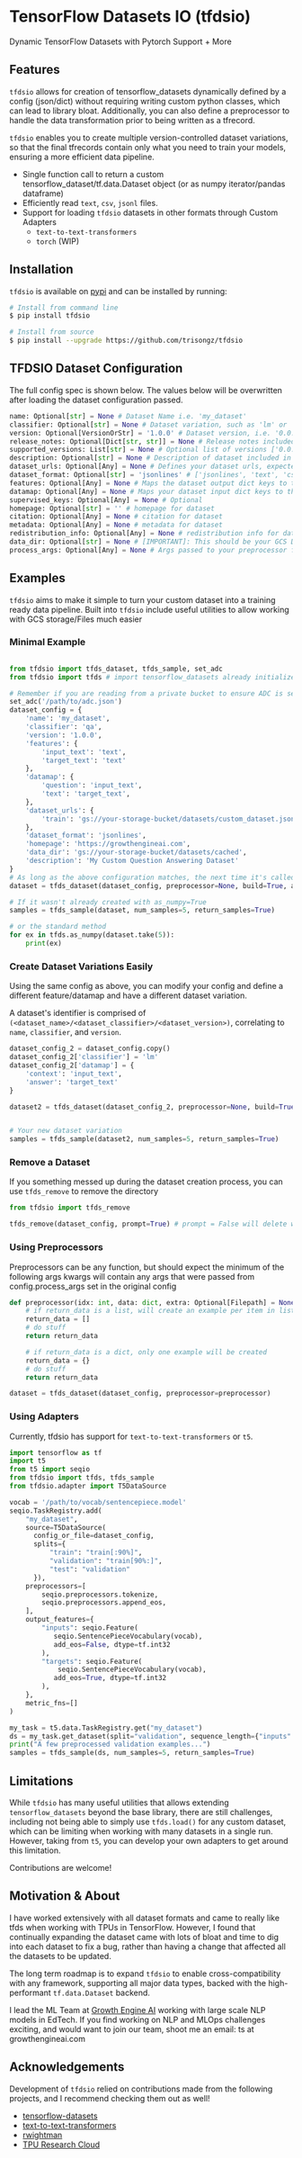 # TensorFlow Datasets IO (tfdsio)
 Dynamic TensorFlow Datasets with Pytorch Support + More

## Features
`tfdsio` allows for creation of tensorflow_datasets dynamically defined by a config (json/dict) 
without requiring writing custom python classes, which can lead to library bloat. Additionally, 
you can also define a preprocessor to handle the data transformation prior to being written as a tfrecord. 

`tfdsio` enables you to create multiple version-controlled dataset variations, so that the final tfrecords 
contain only what you need to train your models, ensuring a more efficient data pipeline.

* Single function call to return a custom tensorflow_dataset/tf.data.Dataset object (or as numpy iterator/pandas dataframe)
* Efficiently read `text`, `csv`, `jsonl` files.
* Support for loading `tfdsio` datasets in other formats through Custom Adapters
    *  `text-to-text-transformers`
    *  `torch` (WIP)



## Installation
`tfdsio` is available on [pypi](https://pypi.python.org/pypi/tfdsio) and can be
installed by running:

```bash
# Install from command line
$ pip install tfdsio

# Install from source
$ pip install --upgrade https://github.com/trisongz/tfdsio
```

## TFDSIO Dataset Configuration

The full config spec is shown below. The values below will be overwritten after loading 
the dataset configuration passed.

```python
name: Optional[str] = None # Dataset Name i.e. 'my_dataset'
classifier: Optional[str] = None # Dataset variation, such as 'lm' or 'qa' 
version: Optional[VersionOrStr] = '1.0.0' # Dataset version, i.e. '0.0.1'
release_notes: Optional[Dict[str, str]] = None # Release notes included in the dataset metadata
supported_versions: List[str] = None # Optional list of versions ['0.0.1', '0.0.2']
description: Optional[str] = None # Description of dataset included in dataset metadata
dataset_urls: Optional[Any] = None # Defines your dataset urls, expected to be a dict
dataset_format: Optional[str] = 'jsonlines' # ['jsonlines', 'text', 'csv']
features: Optional[Any] = None # Maps the dataset output dict keys to tf.features, supports ['text', 'audio', 'image']
datamap: Optional[Any] = None # Maps your dataset input dict keys to the dataset output keys
supervised_keys: Optional[Any] = None # Optional
homepage: Optional[str] = '' # homepage for dataset 
citation: Optional[Any] = None # citation for dataset
metadata: Optional[Any] = None # metadata for dataset
redistribution_info: Optional[Any] = None # redistribution info for dataset
data_dir: Optional[str] = None # [IMPORTANT]: This should be your GCS Directory or local drive that stores your dataset.
process_args: Optional[Any] = None # Args passed to your preprocessor function
```

## Examples
`tfdsio` aims to make it simple to turn your custom dataset into a training ready data pipeline. 
Built into `tfdsio` include useful utilities to allow working with GCS storage/Files much easier 

### Minimal Example
```python

from tfdsio import tfds_dataset, tfds_sample, set_adc
from tfdsio import tfds # import tensorflow_datasets already initialized

# Remember if you are reading from a private bucket to ensure ADC is set
set_adc('/path/to/adc.json')
dataset_config = {
    'name': 'my_dataset',
    'classifier': 'qa',
    'version': '1.0.0',
    'features': {
        'input_text': 'text',
        'target_text': 'text'
    },
    'datamap': {
        'question': 'input_text',
        'text': 'target_text',
    },
    'dataset_urls': {
        'train': 'gs://your-storage-bucket/datasets/custom_dataset.jsonl'
    },
    'dataset_format': 'jsonlines',
    'homepage': 'https://growthengineai.com',
    'data_dir': 'gs://your-storage-bucket/datasets/cached',
    'description': 'My Custom Question Answering Dataset'
}
# As long as the above configuration matches, the next time it's called, it will load from pre-built dataset
dataset = tfds_dataset(dataset_config, preprocessor=None, build=True, as_tfdataset=True, as_numpy=False, as_df=False)

# If it wasn't already created with as_numpy=True
samples = tfds_sample(dataset, num_samples=5, return_samples=True)

# or the standard method
for ex in tfds.as_numpy(dataset.take(5)):
    print(ex)
```

### Create Dataset Variations Easily
Using the same config as above, you can modify your config and define a different feature/datamap
and have a different dataset variation.

A dataset's identifier is comprised of `(<dataset_name>/<dataset_classifier>/<dataset_version>)`, 
correlating to `name`, `classifier`, and `version`. 

```python
dataset_config_2 = dataset_config.copy()
dataset_config_2['classifier'] = 'lm'
dataset_config_2['datamap'] = {
    'context': 'input_text',
    'answer': 'target_text'
}

dataset2 = tfds_dataset(dataset_config_2, preprocessor=None, build=True, as_tfdataset=True, as_numpy=False, as_df=False)


# Your new dataset variation
samples = tfds_sample(dataset2, num_samples=5, return_samples=True)
```

### Remove a Dataset
If you something messed up during the dataset creation process, you can use `tfds_remove` to remove the directory

```python
from tfdsio import tfds_remove

tfds_remove(dataset_config, prompt=True) # prompt = False will delete without asking
```

### Using Preprocessors
Preprocessors can be any function, but should expect the minimum of the following args
kwargs will contain any args that were passed from config.process_args set in the original
config

```python
def preprocessor(idx: int, data: dict, extra: Optional[Filepath] = None, **kwargs):
    # if return_data is a list, will create an example per item in list
    return_data = []
    # do stuff
    return return_data

    # if return_data is a dict, only one example will be created
    return_data = {}
    # do stuff
    return return_data

dataset = tfds_dataset(dataset_config, preprocessor=preprocessor)
```

### Using Adapters
Currently, tfdsio has support for `text-to-text-transformers` or `t5`.

```python
import tensorflow as tf
import t5
from t5 import seqio
from tfdsio import tfds, tfds_sample
from tfdsio.adapter import T5DataSource

vocab = '/path/to/vocab/sentencepiece.model'
seqio.TaskRegistry.add(
    "my_dataset",
    source=T5DataSource(
      config_or_file=dataset_config,
      splits={
          "train": "train[:90%]",
          "validation": "train[90%:]",
          "test": "validation"
      }),
    preprocessors=[
        seqio.preprocessors.tokenize,
        seqio.preprocessors.append_eos,
    ],
    output_features={
        "inputs": seqio.Feature(
           seqio.SentencePieceVocabulary(vocab),
           add_eos=False, dtype=tf.int32
        ),
        "targets": seqio.Feature(
            seqio.SentencePieceVocabulary(vocab),
           add_eos=True, dtype=tf.int32
        ),
    },
    metric_fns=[]
)

my_task = t5.data.TaskRegistry.get("my_dataset")
ds = my_task.get_dataset(split="validation", sequence_length={"inputs": 128, "targets": 128})
print("A few preprocessed validation examples...")
samples = tfds_sample(ds, num_samples=5, return_samples=True)

```

## Limitations
While `tfdsio` has many useful utilities that allows extending `tensorflow_datasets` beyond the
base library, there are still challenges, including not being able to simply use `tfds.load()`
for any custom dataset, which can be limiting when working with many datasets in a single run.
However, taking from `t5`, you can develop your own adapters to get around this limitation.

Contributions are welcome!

## Motivation & About
I have worked extensively with all dataset formats and came to really like tfds when working with TPUs
in TensorFlow. However, I found that continually expanding the dataset came with lots of bloat and time
to dig into each dataset to fix a bug, rather than having a change that affected all the datasets to be
updated.

The long term roadmap is to expand `tfdsio` to enable cross-compatibility with any framework, supporting all
major data types, backed with the high-performant `tf.data.Dataset` backend.

I lead the ML Team at [Growth Engine AI](https://growthengineai.com) working with large scale NLP models in EdTech.
If you find working on NLP and MLOps challenges exciting, and would want to join our team, shoot me an 
email: ts at growthengineai.com

## Acknowledgements
Development of `tfdsio` relied on contributions made from the following projects, 
and I recommend checking them out as well!

* [tensorflow-datasets](https://github.com/tensorflow/datasets)
* [text-to-text-transformers](https://github.com/google-research/text-to-text-transfer-transformer/)
* [rwightman](https://github.com/rwightman/pytorch-image-models/)
* [TPU Research Cloud](https://sites.research.google/trc/)
